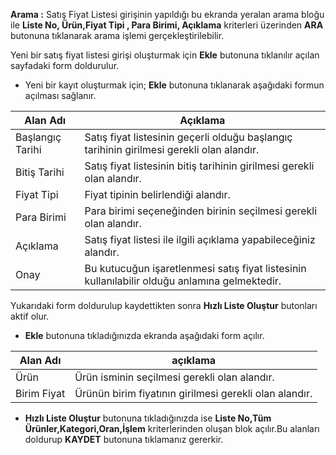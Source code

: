 **Arama :** Satış Fiyat Listesi girişinin yapıldığı bu ekranda yeralan arama bloğu ile **Liste No, Ürün,Fiyat Tipi , Para Birimi, Açıklama** kriterleri üzerinden **ARA**  butonuna tıklanarak arama işlemi gerçekleştirilebilir.

Yeni bir satış fiyat listesi girişi oluşturmak için  **Ekle** butonuna tıklanılır açılan sayfadaki form doldurulur.


- Yeni bir kayıt oluşturmak için; **Ekle** butonuna tıklanarak aşağıdaki formun açılması sağlanır.

|Alan Adı|Açıklama|
|--|--|
|Başlangıç Tarihi|Satış fiyat listesinin geçerli olduğu başlangıç tarihinin girilmesi gerekli olan alandır.|
|Bitiş Tarihi |Satış fiyat listesinin bitiş tarihinin girilmesi gerekli olan alandır.|
|Fiyat Tipi |Fiyat tipinin belirlendiği alandır.|
|Para Birimi |Para birimi seçeneğinden birinin seçilmesi gerekli olan alandır.	|
|Açıklama|Satış fiyat listesi ile ilgili açıklama yapabileceğiniz alandır.|
|Onay|Bu kutucuğun işaretlenmesi satış fiyat listesinin kullanılabilir olduğu anlamına gelmektedir.|

Yukarıdaki form doldurulup kaydettikten sonra  **Hızlı Liste Oluştur** butonları aktif olur.

- **Ekle** butonuna tıkladığınızda ekranda aşağıdaki form açılır.

|Alan Adı|açıklama|
|--|--|
|Ürün|Ürün isminin seçilmesi gerekli olan alandır.|
|Birim Fiyat|Ürünün birim fiyatının girilmesi gerekli olan alandır.|

- **Hızlı Liste Oluştur** butonuna tıkladığınızda ise **Liste No,Tüm Ürünler,Kategori,Oran,İşlem** kriterlerinden oluşan blok açılır.Bu alanları doldurup **KAYDET** butonuna tıklamanız gererkir.